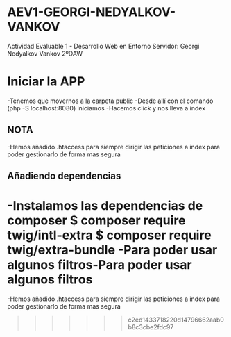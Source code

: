# AEV1-GEORGI-NEDYALKOV-VANKOV
Actividad Evaluable 1 - Desarrollo Web en Entorno Servidor: Georgi Nedyalkov Vankov 2ºDAW


# Iniciar la APP
-Tenemos que movernos a la carpeta public
-Desde allí con el comando (php -S localhost:8080) iniciamos
-Hacemos click y nos lleva a index

## NOTA
-Hemos añadido .htaccess para siempre dirigir las peticiones a index para poder gestionarlo de forma mas segura

## Añadiendo dependencias
-Instalamos las dependencias de composer
$ composer require twig/intl-extra
$ composer require twig/extra-bundle
-Para poder usar algunos filtros-Para poder usar algunos filtros
=======
-Hemos añadido .htaccess para siempre dirigir las peticiones a index para poder gestionarlo de forma mas segura
>>>>>>> c2ed1433718220d14796662aab0b8c3cbe2fdc97
